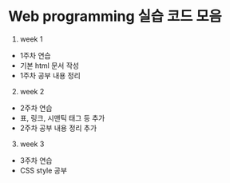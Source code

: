 # Web programming 실습 코드 모음
1. week 1
* 1주차 연습
* 기본 html 문서 작성
* 1주차 공부 내용 정리
2. week 2
* 2주차 연습
* 표, 링크, 시맨틱 태그 등 추가
* 2주차 공부 내용 정리 추가
3. week 3
* 3주차 연습
* CSS style 공부
